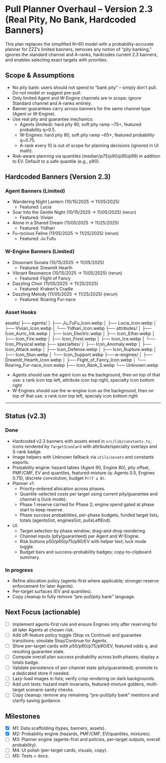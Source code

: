 # Pull Planner Overhaul – Version 2.3 (Real Pity, No Bank, Hardcoded Banners)

This plan replaces the simplified N=60 model with a probability-accurate planner for ZZZ’s limited banners, removes any notion of “pity banking,” ignores the standard channel and A-ranks, hardcodes current 2.3 banners, and enables selecting exact targets with priorities.

## Scope & Assumptions

- No pity bank: users should not spend to “bank pity” – simply don’t pull. Do not model or suggest pre-pull.
- Only limited Agent and W-Engine channels are in scope; ignore Standard channel and A-ranks entirely.
- Banner guarantees carry across banners for the same channel type (Agent or W-Engine).
- Use real pity and guarantee mechanics:
  - Agents (limited): hard pity 90, soft pity ramp ~75+, featured probability q=0.5.
  - W-Engines: hard pity 80, soft pity ramp ~65+, featured probability q=0.75.
  - A-rank every 10 is out of scope for planning decisions (ignored in UI math).
- Risk-aware planning via quantiles (median/p75/p90/p95/p99) in addition to EV. Default to a safe quantile (e.g., p90).

## Hardcoded Banners (Version 2.3)

### Agent Banners (Limited)

- Wandering Night Lantern (10/15/2025 → 11/05/2025)
  - Featured: Lucia
- Soar Into the Gentle Night (10/15/2025 → 11/05/2025) (rerun)
  - Featured: Vivian
- Alone in a Shared Dream (11/05/2025 → 11/25/2025)
  - Featured: Yidhari
- Fu-rocious Feline (11/05/2025 → 11/25/2025) (rerun)
  - Featured: Ju Fufu

### W-Engine Banners (Limited)

- Dissonant Sonata (10/15/2025 → 11/05/2025)
  - Featured: Dreamlit Hearth
- Vibrant Resonance (10/15/2025 → 11/05/2025) (rerun)
  - Featured: Flight of Fancy
- Dazzling Choir (11/05/2025 → 11/25/2025)
  - Featured: Kraken's Cradle
- Dazzling Melody (11/05/2025 → 11/25/2025) (rerun)
  - Featured: Roaring Fur-nace

### Asset Hooks

assets/
├── agents/
│   ├── Ju_FuFu_Icon.webp
│   ├── Lucia_Icon.webp
│   ├── Vivian_Icon.webp
│   └── Yidhari_Icon.webp
├── attributes/
│   ├── Icon_Auric_Ink.webp
│   ├── Icon_Electric.webp
│   ├── Icon_Ether.webp
│   ├── Icon_Fire.webp
│   ├── Icon_Frost.webp
│   ├── Icon_Ice.webp
│   └── Icon_Physical.webp
├── specialties/
│   ├── Icon_Anomaly.webp
│   ├── Icon_Attack.webp
│   ├── Icon_Defense.webp
│   ├── Icon_Rupture.webp
│   ├── Icon_Stun.webp
│   └── Icon_Support.webp
├── w-engines/
│   ├── Dreamlit_Hearth_Icon.webp
│   ├── Flight_of_Fancy_Icon.webp
│   └── Roaring_Fur-nace_Icon.webp
├── Icon_Rank_S.webp
└── Unknown.webp

- Agents should use the agent icon as the background, then on top of that use: s rank icon top left, attribute icon top right, specialty icon bottom right
- W-Engines should use the w-engine icon as the background, then on top of that use: s rank icon top left, specialy icon bottom right

---

## Status (v2.3)

### Done

- Hardcoded v2.3 banners with assets wired in `src/lib/constants.ts`; icons rendered by `TargetIconCard` with attribute/specialty overlays and S-rank badge.
- Image helpers with Unknown fallback via `utils/assets` and constants exports.
- Probability engine: hazard tables (Agent 90, Engine 80), pity offset, PMF/CMF, EV and quantiles, featured-mixture (q: Agents 0.5, Engines 0.75), discrete convolution, budget `Pr(T ≤ B)`.
- Planner v1:
  - Priority-ordered allocation across phases.
  - Quantile-selected costs per target using current pity/guarantee and channel q (luck mode).
  - Phase 1 reserve carried for Phase 2; engine spend gated at phase start to keep reserve.
  - Phase success probabilities, per-phase budgets, funded target lists, totals (agentsGot, enginesGot, pullsLeftEnd).
- UI:
  - Target selection by phase window; drag-and-drop reordering.
  - Channel inputs (pity/guaranteed) per Agent and W-Engine.
  - Risk buttons p50/p60/p75/p90/EV with helper text; luck mode toggle.
  - Budget bars and success-probability badges; copy-to-clipboard summary.

### In progress

- Refine allocation policy (agents-first where applicable; stronger reserve enforcement for later Agents).
- Per-target surfaces (EV and quantiles).
- Copy cleanup to fully remove “pre-pull/pity bank” language.

## Next Focus (actionable)

- [ ] Implement agents-first rule and ensure Engines only after reserving for all later Agents at chosen risk.
- [ ] Add off-feature policy toggle (Stop vs Continue) and guarantee transitions; simulate Stop/Continue for Agents.
- [ ] Show per-target cards with p50/p60/p75/p90/EV, featured odds q, and resulting guarantee state.
- [ ] Compute overall plan success probability across both phases; display a totals badge.
- [ ] Validate persistence of per-channel state (pity/guaranteed); promote to a dedicated store if needed.
- [ ] Lazy-load images in lists; verify crisp rendering on dark backgrounds.
- [ ] Add unit tests: hazard math invariants, featured-mixture goldens, multi-target scenario sanity checks.
- [ ] Copy cleanup: remove any remaining “pre-pull/pity bank” mentions and clarify saving guidance.

## Milestones

- [x] M1: Data scaffolding (types, banners, assets).
- [x] M2: Probability engine (hazards, PMF/CMF, EV/quantiles, mixtures).
- [ ] M3: Planner engine (agents-first and policies, per-target outputs, overall probability).
- [ ] M4: UI polish (per-target cards, visuals, copy).
- [ ] M5: Tests + docs.

